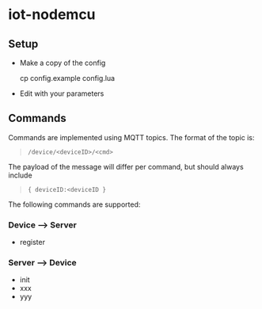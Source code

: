 # iot-nodemcu

## Setup
- Make a copy of the config
	
	cp config.example config.lua
- Edit with your parameters

## Commands

Commands are implemented using MQTT topics. The format of the topic is:
> `/device/<deviceID>/<cmd>`

The payload of the message will differ per command, but should always include
> `{ deviceID:<deviceID }`

The following commands are supported:
### Device --> Server
- register
### Server --> Device
- init
- xxx
- yyy
